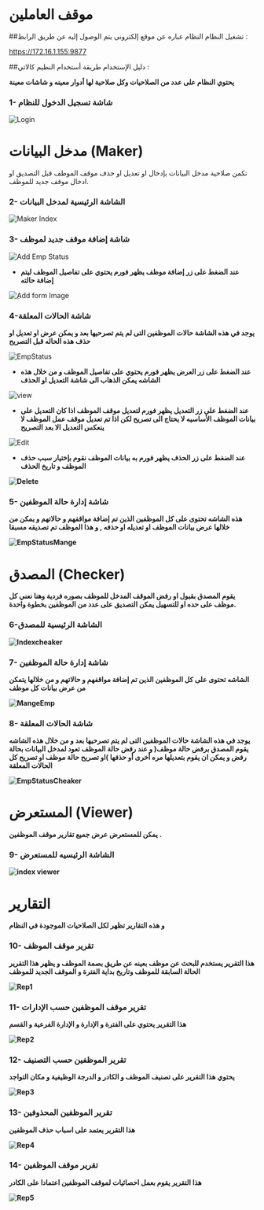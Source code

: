 # موقف العاملين


<!-- ## المقدمة
يهدف النظيم الي تصنيف العاملين بالبنك حسب توجيهات مجلس الإدارة الي عدد من الفئات متفق عليها ، واسنخراج التقارير المناسبة.

####مزايا النظيم
* ادخال وحفظ موقف الموظف حسب التصنيف. 
* التصديق على الحالة المدخلة للموظف بصوره فردية او بصورة جماعية. 
* استرجاع أي بيانات عن موقف الموظف بصورة تاريخية. 
* استخراج التقارير المطلوبة بصورة سريعة.
* إدارة صلاحيات المستخدمين.

####وصف النظام
يوجد في النظام عدد من الصلاحيات  ( مدخل البيانات(Maker) –   مصدق(Checker) - مستعرض (Viewer)).

 * يكمن دور مدخل البيانات بإدخال او تعديل او حذف موقف الموظف قبل التصديق. او ادخال موقف جديد للموظف.
 * بينما يقوم المصدق بقبول او رفض الموقف المدخل للموظف بصوره فردية وهنا نعني كل موظف على حده او للتسهيل يمكن التصديق على عدد من الموظفين بخطوة واحدة.  
* عند تعديل موقف الموظف المصدق مسبقا يقوم النظام بحفظ الحالة السابقة للموظف وتاريخ انتهاء الموقف السابق
 وإدخال الموقف الجديد للموظف وذلك لعمل مرجعية تاريخية عن الموظفين.
* كما يمكن للمستعرض  عرض جميع تقارير موقف الموظفين . -->

##تشغيل النظام
النظام عباره عن موقع إلكتروني يتم الوصول إليه عن طريق الرابط :

<a href="https://172.16.1.155:9877/"  target="_blank" rel="noopener"> https://172.16.1.155:9877 </a>

##دليل الإستخدام
طريقة أستخدام النظيم كالاتي :

<b>يحتوي النظام على عدد من الصلاحيات وكل صلاحية لها أدوار معينه و شاشات معينة </b>
### 1- شاشة تسجيل الدخول للنظام

![Login](images/Login.png)

# مدخل البيانات (Maker)
تكمن صلاحية مدخل البيانات بإدخال او تعديل او حذف موقف الموظف قبل التصديق او ادخال موقف جديد للموظف.
### 2- الشاشة الرئيسية لمدخل البيانات 
 
![Maker Index](images/indexformaker.png)

### 3- شاشة إضافة موقف جديد لموظف 

![Add Emp Status](images/AddEmp.png)

* <b>عند الضغط على زر إضافة موظف يظهر فورم يحتوي على تفاصيل الموظف ليتم إضافة حالته</b>

![ِAdd form Image](images/addform.png)

### 4-شاشة الحالات المعلقة
<b> يوجد في هذه الشاشة حالات الموظفين التى لم يتم تصرحيها بعد و يمكن عرض او تعديل او حذف هذه الحاله قبل التصريح</b>

![EmpStatus](images/EmpStatus.png)

* <b> عند الضغط على زر العرض يظهر فورم يحتوي على تفاصيل الموظف و من خلال هذه الشاشه يمكن الذهاب الى شاشة التعديل او الحذف</b>

![view](images/view.png)

* <b> عند الضغط على زر التعديل يظهر فورم لتعديل موقف الموظف اذا كان التعديل على بيانات الموظف الأساسيه لا يحتاج الى تصريح لكن اذا تم تعديل موقف عمل الموظف لا ينعكس التعديل الا بعد التصريح</b>


![Edit](images/Edit.png)

* <b>عند الضغط على زر الحذف يظهر فورم به بيانات الموظف نقوم بإختيار سبب حذف الموظف و تاريخ الحذف

![Delete](images/Delete.png)

### 5- شاشة إدارة حالة الموظفين
<b>هذه الشاشه تحتوى على كل الموظفين الذين تم إضافة مواقفهم و حالاتهم و يمكن من خلالها عرض بيانات الموظف  او  تعديله او حذفه , و هذا الموظف تم تصديقه مسبقا</b>

![EmpStatusMange](images/EmpStatusMange.png)

# المصدق (Checker)
 يقوم المصدق بقبول او رفض الموقف المدخل للموظف بصوره فردية وهنا نعني كل موظف على حده او للتسهيل يمكن التصديق على عدد من الموظفين بخطوة واحدة.

### 6-الشاشة الرئيسية للمصدق

![Indexcheaker](images/Indexcheaker.png)

### 7- شاشة إدارة حالة الموظفين
الشاشه تحتوى على كل الموظفين الذين تم إضافة مواقفهم و حالاتهم و من خلالها يتمكن من عرض بيانات كل موظف

![MangeEmp](images/MangeEmp.png)

### 8- شاشة الحالات المعلقة

 يوجد في هذه الشاشة حالات الموظفين التى لم يتم تصرحيها بعد و من خلال هذه الشاشه يقوم المصدق برفض حالة موظف( و عند رفض حالة الموظف تعود لمدخل البيانات بحالة رفض و يمكن ان يقوم بتعديلها مره أخرى أو حذفها )او تصريح حالة موظف او تصريح كل الحالات المعلقة

![EmpStatusCheaker](images/EmpStatusCheaker.png)

# المستعرض (Viewer)
يمكن للمستعرض عرض جميع تقارير موقف الموظفين .

### 9- الشاشة الرئيسيه للمستعرض

![index viewer](images/indexviewer.png)

# التقارير

و هذه التقارير تظهر لكل الصلاحيات الموجودة في النظام 

### 10-  تقرير موقف الموظف


هذا التقرير يستخدم للبحث عن موظف بعينه عن طريق بصمة الموظف و يظهر هذا التقرير  الحالة السابقة للموظف وتاريخ بداية الفترة و الموقف الجديد للموظف

![Rep1](images/Rep1.png)



### 11- تقرير موقف الموظفين حسب الإدارات

هذا التقرير يحتوي على الفترة و الإدارة و الإدارة الفرعية و القسم 

![Rep2](images/Rep2.png)

### 12- تقرير الموظفين حسب التصنيف
يحتوي هذا التقرير على تصنيف الموظف و الكادر و الدرجة الوظيفية و مكان التواجد

![Rep3](images/Rep3.png)

### 13- تقرير الموظفين المحذوفين
هذا التقرير يعتمد على اسباب حذف الموظفين

![Rep4](images/Rep4.png)

### 14- تقرير موقف الموظفين
هذا التقرير يقوم بعمل احصائيات لموقف الموظفين اعتمادا على الكادر 

![Rep5](images/Rep5.png)